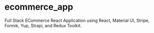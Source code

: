 # ecommerce_app
Full Stack ECommerce React Application using React, Material UI, Stripe, Formik, Yup, Strapi, and Redux Toolkit.
